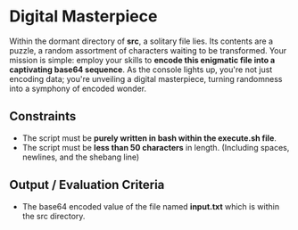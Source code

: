 # Digital Masterpiece

Within the dormant directory of **src**, a solitary file lies. Its contents are a puzzle, a random assortment of characters waiting to be transformed. Your mission is simple: employ your skills to **encode this enigmatic file into a captivating base64 sequence**. As the console lights up, you're not just encoding data; you're unveiling a digital masterpiece, turning randomness into a symphony of encoded wonder.

## Constraints

- The script must be **purely written in bash within the execute.sh file**.
- The script must be **less than 50 characters** in length. (Including spaces, newlines, and the shebang line)

## Output / Evaluation Criteria

- The base64 encoded value of the file named **input.txt** which is within the src directory.
